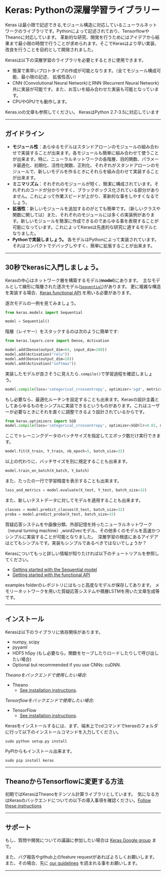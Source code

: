 # Keras: Pythonの深層学習ライブラリー

Keras は最小限で記述できる,モジュール構造に対応しているニューラルネットワークのライブラリです。Pythonによって記述されており、TensorflowやTheanoに対応しています。
革新的な研究、開発を行うためにはアイデアから結果まで最小限の時間で行うことが求められます。そこでKerasはより早い実装、改良を行うことを目的として開発されました。

Kerasは以下の深層学習のライブラリを必要とするときに使用できます。

- 簡潔で素早いプロトタイプの作成が可能となります。（全てモジュール構成可能、最小限の記述、 拡張性高い）
- CNN (Convolutional Neural Network)とRNN (Recurrent Neural Network)共に実装が可能です。また、お互いを組み合わせた実装も可能となっています。
- CPUやGPUでも動作します。

Keras.ioの文章も参照してください。 KerasはPython 2.7-3.5に対応しています

------------------


## ガイドライン

- __モジュール性__：あらゆるモデルはスタンドアローンのモジュールの組み合わせで実装することが出来ます。各モジュールも簡単に組み合わせて使うことが出来ます。特に、ニューラルネットワークの各階層、目的関数、パラメータ最適化、初期化、活性化関数、正則化、それぞれがスタンドアローンのモジュールで、新しいモデルを作るときにそれらを組み合わせて実装することが出来ます。
- __ミニマリズム__：それぞれのモジュールが短く、簡潔に構成されています。それぞれのコードが分かりやすく、ブラックボックス化されている部分がありません。これによって作業スピードが上がり、革新的な事をしやすくなるでしょう。
- __拡張性__：新しいモジュールを追加するのがとても簡単です。（新しいクラスや関数に関しては）また、それぞれのモジュールには多くの実装例があります。新しいモジュールを簡潔に作成できるのであらゆる事を表現することが可能になっています。これによってKerasは先進的な研究に適するモデルとなりました。
- __Pythonで実装しましょう。__ 各モデルはPythonによって実装されています。それはコンパクトでデバッグしやすく、簡単に拡張することが出来ます。


------------------



## 30秒でkerasに入門しましょう。

Kerasの中心はネットワーク層を構築するモデル(__model__)にあります。　主なモデルとして線形に階層された逐次モデル([`Sequential`](http://keras.io/getting-started/sequential-model-guide))があります。
更に複雑な構造を実装する場合、[Keras functional API](http://keras.io/getting-started/functional-api-guide).を用いる必要があります。

逐次モデルの一例を見てみましょう。

```python
from keras.models import Sequential

model = Sequential()
```

階層（レイヤー）をスタックするのは次のように簡単です:

```python
from keras.layers.core import Dense, Activation

model.add(Dense(output_dim=64, input_dim=100))
model.add(Activation("relu"))
model.add(Dense(output_dim=10))
model.add(Activation("softmax"))
```

実装したモデルが良さそうに見えたら`.compile()`で学習過程を確認しましょう。

```python
model.compile(loss='categorical_crossentropy', optimizer='sgd', metrics=['accuracy'])
```

もし必要なら、最適化ルーチンを設定することも出来ます。Kerasの設計主義としてあらゆるものをシンプルに実装できるというものがあります。これはユーザーが必要なときにそれを直ぐに調整できるよう設計されているからです。

```python
from keras.optimizers import SGD
model.compile(loss='categorical_crossentropy', optimizer=SGD(lr=0.01, momentum=0.9, nesterov=True))
```

ここでトレーニングデータのバッチサイズを指定してエポック数だけ実行できます。

```python
model.fit(X_train, Y_train, nb_epoch=5, batch_size=32)
```

以上の代わりに、バッチサイズを別に規定することも出来ます。

```python
model.train_on_batch(X_batch, Y_batch)
```

また、たったの一行で学習精度を表示することも出来ます。

```python
loss_and_metrics = model.evaluate(X_test, Y_test, batch_size=32)
```

また、新しいテストデータに対してモデルを適用することも出来ます。

```python
classes = model.predict_classes(X_test, batch_size=32)
proba = model.predict_proba(X_test, batch_size=32)
```

質疑応答システムをや画像分類、外部記憶を持ったニューラルネットワーク（neural turning machine）,word2vecモデル、その他多くのモデルを高速かつシンプルに実装することが可能となりました。　深層学習の根底にあるアイデアはとてもシンプルです。実装もシンプルであるべきではないでしょうか？

Kerasについてもっと詳しい情報が知りたければ以下のチュートリアルを参照してください。

- [Getting started with the Sequential model](http://keras.io/getting-started/sequential-model-guide)
- [Getting started with the functional API](http://keras.io/getting-started/functional-api-guide)

examples folderのレポジトリにはもっと高度なモデルが保存してあります。
メモリーネットワークを用いた質疑応答システムや積層LSTMを用いた文章生成等です。

------------------


## インストール

Kerasは以下のライブラリに依存関係があります。

- numpy, scipy
- pyyaml
- HDF5 h5py (もし必要なら。関数をセーブしたりロードしたりして呼び出したい場合)
- Optional but recommended if you use CNNs: cuDNN.

*Theanoをバックエンドで使用したい場合:*

- Theano
    - [See installation instructions](http://deeplearning.net/software/theano/install.html#install).

*Tensorflowをバックエンドで使用したい場合:*

- TensorFlow
    - [See installation instructions](https://github.com/tensorflow/tensorflow#download-and-setup).

Kerasをインストールするには、まず、端末上でcdコマンドでkerasのフォルダに行って以下のインストールコマンドを入力してください。

```
sudo python setup.py install
```

PyPIからもインストール出来ます。

```
sudo pip install keras
```

------------------


## TheanoからTensorflowに変更する方法

初期ではKerasはTheanoをテンソル計算ライブラリとしています。　気になる方はKerasのバックエンドについての以下の導入事項を確認ください。[Follow these instructions](http://keras.io/backend/)

------------------


## サポート

もし、質問や開発についての議論に参加したい場合は [Keras Google group](https://groups.google.com/forum/#!forum/keras-users) まで。

また、バグ報告やgithub上のfeature requestがあればよろしくお願いします。また、その場合、先に [our guidelines](https://github.com/fchollet/keras/blob/master/CONTRIBUTING.md) を読まれる事をお願いします。


------------------
